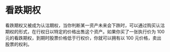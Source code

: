 # 看跌期权

看跌期权又被成为认沽期权，当你判断某一资产未来会下跌时，可以通过购买认沽期权的形式，在行权日以特定的价格出售这个资产。如果你买了一张执行价为 100 元的看跌期权，到期时股票价格低于行权价，你就可以拥有以 100 元价格，卖出股票的权利。

